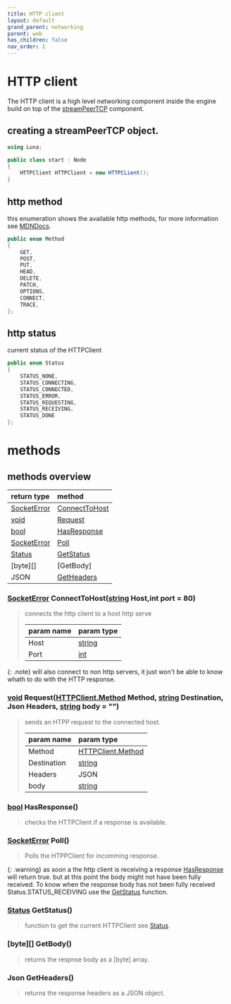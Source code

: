 ```yaml
--- 
title: HTTP client
layout: default
grand_parent: networking
parent: web
has_children: false
nav_order: 1
---
```


[streamPeerTCP]: ../../streamPeerTCP.html
[MDNDocs]: https://developer.mozilla.org/en-US/docs/Web/HTTP/Methods
[SocketError]:  ../../netSocket.html#socket-error-enum
[string]: https://learn.microsoft.com/en-us/dotnet/csharp/programming-guide/strings/
[int]: https://learn.microsoft.com/en-us/dotnet/csharp/language-reference/builtin-types/integral-numeric-types
[void]: https://learn.microsoft.com/en-us/dotnet/csharp/language-reference/builtin-types/void
[bool]: https://learn.microsoft.com/en-us/dotnet/csharp/language-reference/builtin-types/bool
[Status]: #http-status

[ConnectToHost]: #socketerror-connecttohoststring-hostint-port--80
[HTTPClient.Method]: #methods
[Request]: #void-requesthttpclientmethod-method-string-destination-json-headers-string-body
[HasResponse]: #bool-hasresponse
[Poll]: #socketerror-poll
[GetStatus]: #status-getstatus
[GetHeaders]: #json-getheaders
# HTTP client
The HTTP client is a high level networking component inside the engine build on top of the [streamPeerTCP] component.

## creating a streamPeerTCP object.
```cs
using Luna;

public class start : Node
{
    HTTPClient HTTPClient = new HTTPCLient();
}
```

## http method
this enumeration shows the available http methods,
for more information see [MDNDocs].
```cs
public enum Method
{
    GET,
    POST,
    PUT,
    HEAD,
    DELETE,
    PATCH, 
    OPTIONS,
    CONNECT,
    TRACE,
};
```

## http status
current status of the HTTPClient
```cs
public enum Status
{
    STATUS_NONE,
    STATUS_CONNECTING,
    STATUS_CONNECTED,
    STATUS_ERROR,
    STATUS_REQUESTING,
    STATUS_RECEIVING,
    STATUS_DONE
};
```

# methods

## methods overview

| return type                                                        | method                               |
|:-------------------------------------------------------------------|:-------------------------------------|
|[SocketError]                                                       | [ConnectToHost]                      |
|[void]                                                              | [Request]                            |
|[bool]                                                              | [HasResponse]                        |
|[SocketError]                                                       | [Poll]                               |
|[Status]                                                            | [GetStatus]                          |
|[byte][]                                                            | [GetBody]                            |
|JSON                                                                | [GetHeaders]                         |

### [SocketError] ConnectToHost([string] Host,int port = 80)
> connects the http client to a host http serve
> 
> | param name | param type  |
> |:-----------|:------------|
> |Host        |[string]     |
> |Port        |[int]        |

{: .note}
will also connect to non http servers, it just won't be able to know whath to do with the HTTP response.

### [void] Request([HTTPClient.Method] Method, [string] Destination, Json Headers, [string] body = "")
> sends an HTPP request to the connected host.
>
> | param name | param type        |
> |:-----------|:------------------|
> |Method      |[HTTPClient.Method]|
> |Destination |[string]           |
> |Headers     |JSON               |
> |body        |[string]           |

### [bool] HasResponse()
> checks the HTTPClient if a response is available.



### [SocketError] Poll()
> Polls the HTPPClient for incomming response.

{: .warning}
as soon a the http client is receiving a response [HasResponse] will return true.
but at this point the body might not have been fully received. To know when the response body has not been fully received Status.STATUS_RECEIVING use the [GetStatus] function.

### [Status] GetStatus()
>  function to get the current HTTPClient see [Status].

### [byte][] GetBody()
> returns the respnse body as a [byte] array.

### Json GetHeaders()
> returns the response headers as a JSON object.